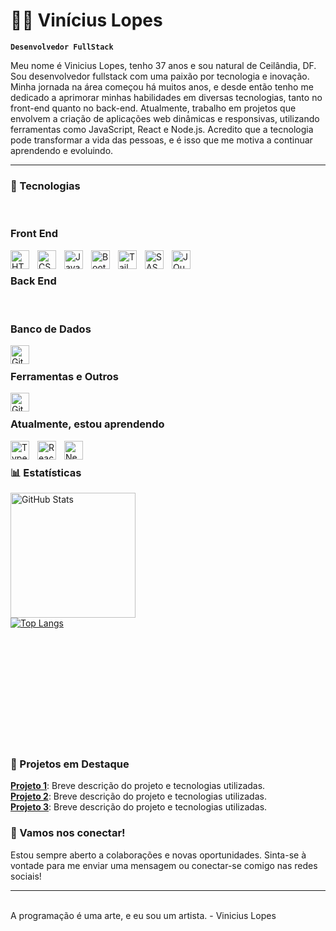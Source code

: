 # 👨‍💻 Vinícius Lopes 

**`Desenvolvedor FullStack`**

Meu nome é Vinicius Lopes, tenho 37 anos e sou natural de Ceilândia, DF. Sou desenvolvedor fullstack com uma paixão por tecnologia e inovação. Minha jornada na área começou há muitos anos, e desde então tenho me dedicado a aprimorar minhas habilidades em diversas tecnologias, tanto no front-end quanto no back-end.
Atualmente, trabalho em projetos que envolvem a criação de aplicações web dinâmicas e responsivas, utilizando ferramentas como JavaScript, React e Node.js. Acredito que a tecnologia pode transformar a vida das pessoas, e é isso que me motiva a continuar aprendendo e evoluindo.

---

### 🤖 Tecnologias
<br>

### Front End
<img 
    align="left" 
    alt="HTML"
    title="HTML" 
    width="30px" 
    style="padding-right: 10px;" 
    src="https://cdn.jsdelivr.net/gh/devicons/devicon@latest/icons/html5/html5-original.svg" 
/>
<img 
    align="left" 
    alt="CSS" 
    title="CSS"
    width="30px" 
    style="padding-right: 10px;" 
    src="https://cdn.jsdelivr.net/gh/devicons/devicon@latest/icons/css3/css3-original.svg" 
/>
<img 
    align="left" 
    alt="JavaScript" 
    title="JavaScript"
    width="30px" 
    style="padding-right: 10px;" 
    src="https://cdn.jsdelivr.net/gh/devicons/devicon@latest/icons/javascript/javascript-original.svg" 
/>

<img 
    align="left" 
    alt="Bootstrap"
    title="Bootstrap" 
    width="30px" 
    style="padding-right: 10px;" 
    src="https://cdn.jsdelivr.net/gh/devicons/devicon@latest/icons/bootstrap/bootstrap-original.svg" 
/>
<img 
    align="left" 
    alt="Tailwind" 
    title="Tailwind"
    width="30px" 
    style="padding-right: 10px;" 
    src="https://cdn.jsdelivr.net/gh/devicons/devicon@latest/icons/tailwindcss/tailwindcss-original.svg" 
/>
<img 
    align="left" 
    alt="SASS" 
    title="SASS"
    width="30px" 
    style="padding-right: 10px;" 
    src="https://cdn.jsdelivr.net/gh/devicons/devicon@latest/icons/sass/sass-original.svg" 
/>


<img 
    align="left" 
    alt="JQuery" 
    title="JQuery"
    width="30px" 
    style="padding-right: 10px;" 
    src="https://cdn.jsdelivr.net/gh/devicons/devicon@latest/icons/jquery/jquery-original.svg" 
/>

<br>

### Back End
<br>

### Banco de Dados
<img 
    align="left" 
    alt="Git" 
    title="Git"
    width="30px" 
    style="padding-right: 10px;" 
    src="https://cdn.jsdelivr.net/gh/devicons/devicon@latest/icons/mysql/mysql-original-wordmark.svg" 
/>
<br>

### Ferramentas e Outros
<img 
    align="left" 
    alt="Git" 
    title="Git"
    width="30px" 
    style="padding-right: 10px;" 
    src="https://cdn.jsdelivr.net/gh/devicons/devicon@latest/icons/git/git-original.svg" 
/>
<br>

### Atualmente, estou aprendendo
<img 
    align="left" 
    alt="TypeScript"
    title="TypeScript" 
    width="30px" 
    style="padding-right: 10px;" 
    src="https://cdn.jsdelivr.net/gh/devicons/devicon@latest/icons/typescript/typescript-original.svg" 
/>
<img 
    align="left" 
    alt="React"
    title="React" 
    width="30px" 
    style="padding-right: 10px;" 
    src="https://cdn.jsdelivr.net/gh/devicons/devicon@latest/icons/react/react-original.svg" 
/>
<img 
    align="left" 
    alt="Next.js" 
    title="Next.js"
    width="30px" 
    style="padding-right: 10px;" 
    src="https://cdn.jsdelivr.net/gh/devicons/devicon@latest/icons/nextjs/nextjs-original.svg" 
/>
<br>

### 📊 Estatísticas

<p>
  <img 
    align="left" 
    alt="GitHub Stats" 
    height="200" 
    style="padding-right: 10px;" 
    src="https://github-readme-stats.vercel.app/api?username=ViniciusLopesG&show_icons=true&theme=tokyonight&include_all_commits=true&locale=pt-br" 
  />
<div style="width: 200px;">
<a href="https://github.com/SeuPerfilAqui/github-readme-stats">
  <img src="https://github-readme-stats.vercel.app/api/top-langs/?username=SeuPerfilAqui&langs_count=8" alt="Top Langs" />
</a>
</div>
</p>

<br>
<br>
<br>
<br>
<br>
<br>
<br>
<br>
<br>
<br>

### 🔗 Projetos em Destaque
[**Projeto 1**](link-do-projeto): Breve descrição do projeto e tecnologias utilizadas.<br>
[**Projeto 2**](link-do-projeto): Breve descrição do projeto e tecnologias utilizadas.<br>
[**Projeto 3**](link-do-projeto): Breve descrição do projeto e tecnologias utilizadas.<br>

### 💬 Vamos nos conectar!

Estou sempre aberto a colaborações e novas oportunidades. Sinta-se à vontade para me enviar uma mensagem ou conectar-se comigo nas redes sociais!

---
<br>
A programação é uma arte, e eu sou um artista. - Vinicius Lopes
<br>
